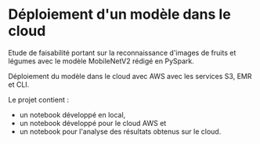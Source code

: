 # Déploiement d'un modèle dans le cloud

Etude de faisabilité portant sur la reconnaissance d'images de fruits et légumes avec le modèle MobileNetV2 rédigé en PySpark.

Déploiement du modèle dans le cloud avec AWS avec les services S3, EMR et CLI.

Le projet contient :
- un notebook développé en local,
- un notebook développé pour le cloud AWS et
- un notebook pour l'analyse des résultats obtenus sur le cloud.
